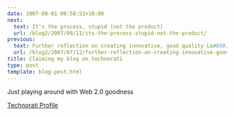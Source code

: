 ```yaml
---
date: 2007-08-01 00:58:53+10:00
next:
  text: It's the process, stupid (not the product)
  url: /blog2/2007/08/11/its-the-process-stupid-not-the-product/
previous:
  text: Further reflection on creating innovative, good quality L&#038;T
  url: /blog2/2007/07/12/further-reflection-on-creating-innovative-good-quality-lt/
title: Claiming my blog on technorati
type: post
template: blog-post.html
---
```

Just playing around with Web 2.0 goodness

[Technorati Profile](http://technorati.com/claim/rksx5jw9u)